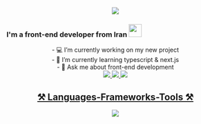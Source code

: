 <h1 align="center">
  <img src="https://readme-typing-svg.herokuapp.com/?font=Poppins&size=35&center=true&width:500&height=70&duration=4000&lines=Hi+There!+👋;I'm+Mahan+Afshar;" />
</h1>

<h3>
  <span>I'm a front-end developer from Iran</span>
  <img src="https://www.citypng.com/public/uploads/preview/circle-iran-iranian-flag-icon-download-png-735811695825429bney6vcron.png" width="30" />
</h3>

<div align="center">
  - 💻 I’m currently working on my new project
  <br/>
  - 📖 I’m currently learning typescript & next.js
  <br/>
  - 🤔 Ask me about front-end development
</div>



<div align="center">
  <a href="mahan.ghaffarzadeh.afshar@gmail.com" target="_blank">
    <img src="https://img.shields.io/badge/Gmail-333333?style=for-the-badge&logo=gmail&logoColor=red"
  </a>
  <a href="#" target="_blank">
    <img src="https://img.shields.io/badge/LinkedIn-333333?style=for-the-badge&logo=linkedin&logoColor=blue"
  </a>
  <a href="#" target="_blank">
    <img src="https://img.shields.io/badge/Telegram-333333?style=for-the-badge&logo=telegram&logoColor=blue"
  </a>
</div>



<h2 align="center">⚒️ Languages-Frameworks-Tools ⚒️</h2>

<div align="center">
  <a href="https://skillicons.dev">
    <img src="https://skillicons.dev/icons?i=html,css,tailwind,js,react,ts,firebase,git,github&theme=dark" />
  </a>
</div>
